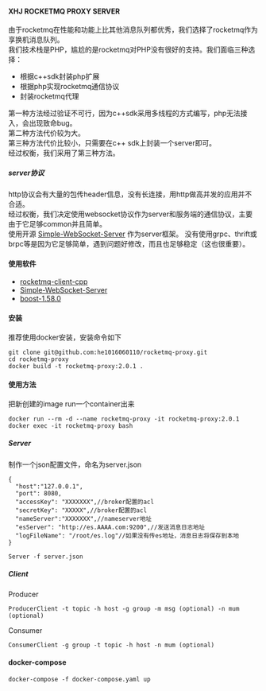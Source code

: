 #### XHJ ROCKETMQ PROXY SERVER  
由于rocketmq在性能和功能上比其他消息队列都优秀，我们选择了rocketmq作为享换机消息队列。  
我们技术栈是PHP，尴尬的是rocketmq对PHP没有很好的支持。我们面临三种选择：
- 根据c++sdk封装php扩展
- 根据php实现rocketmq通信协议
- 封装rocketmq代理

第一种方法经过验证不可行，因为c++sdk采用多线程的方式编写，php无法接入，会出现致命bug。  
第二种方法代价较为大。  
第三种方法代价比较小，只需要在c++ sdk上封装一个server即可。  
经过权衡，我们采用了第三种方法。

##### server协议
http协议会有大量的包传header信息，没有长连接，用http做高并发的应用并不合适。  
经过权衡，我们决定使用websocket协议作为server和服务端的通信协议，主要由于它足够common并且简单。  
使用开源 [Simple-WebSocket-Server](https://gitlab.com/eidheim/Simple-WebSocket-Server) 作为server框架。
没有使用grpc、thrift或brpc等是因为它足够简单，遇到问题好修改，而且也足够稳定（这也很重要）。

#### 使用软件

- [rocketmq-client-cpp](https://github.com/apache/rocketmq-client-cpp)
- [Simple-WebSocket-Server](https://gitlab.com/eidheim/Simple-WebSocket-Server)
- [boost-1.58.0](https://www.boost.org/)

#### 安装

推荐使用docker安装，安装命令如下

```
git clone git@github.com:he1016060110/rocketmq-proxy.git
cd rocketmq-proxy
docker build -t rocketmq-proxy:2.0.1 .
```

#### 使用方法

把新创建的image run一个container出来
```
docker run --rm -d --name rocketmq-proxy -it rocketmq-proxy:2.0.1
docker exec -it rocketmq-proxy bash
```

##### Server
制作一个json配置文件，命名为server.json
```
{
  "host":"127.0.0.1",
  "port": 8080,
  "accessKey": "XXXXXXX",//broker配置的acl
  "secretKey": "XXXXX",//broker配置的acl
  "nameServer":"XXXXXXX",//nameserver地址
  "esServer": "http://es.AAAA.com:9200",//发送消息日志地址
  "logFileName": "/root/es.log"//如果没有传es地址，消息日志将保存到本地
}
```

```
Server -f server.json
```

##### Client
Producer
```text
ProducerClient -t topic -h host -g group -m msg (optional) -n mum (optional)
```

Consumer
```text
ConsumerClient -g group -t topic -h host -n mum (optional)
```

#### docker-compose

```text
docker-compose -f docker-compose.yaml up
```


